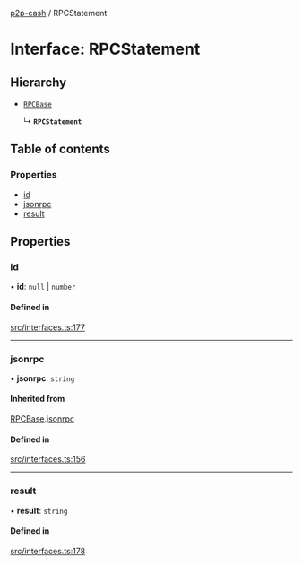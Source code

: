 [p2p-cash](../README.md) / RPCStatement

# Interface: RPCStatement

## Hierarchy

- [`RPCBase`](RPCBase.md)

  ↳ **`RPCStatement`**

## Table of contents

### Properties

- [id](RPCStatement.md#id)
- [jsonrpc](RPCStatement.md#jsonrpc)
- [result](RPCStatement.md#result)

## Properties

### id

• **id**: ``null`` \| `number`

#### Defined in

[src/interfaces.ts:177](https://github.com/mainnet-pat/p2p-cash/blob/master/src/interfaces.ts#L177)

___

### jsonrpc

• **jsonrpc**: `string`

#### Inherited from

[RPCBase](RPCBase.md).[jsonrpc](RPCBase.md#jsonrpc)

#### Defined in

[src/interfaces.ts:156](https://github.com/mainnet-pat/p2p-cash/blob/master/src/interfaces.ts#L156)

___

### result

• **result**: `string`

#### Defined in

[src/interfaces.ts:178](https://github.com/mainnet-pat/p2p-cash/blob/master/src/interfaces.ts#L178)
